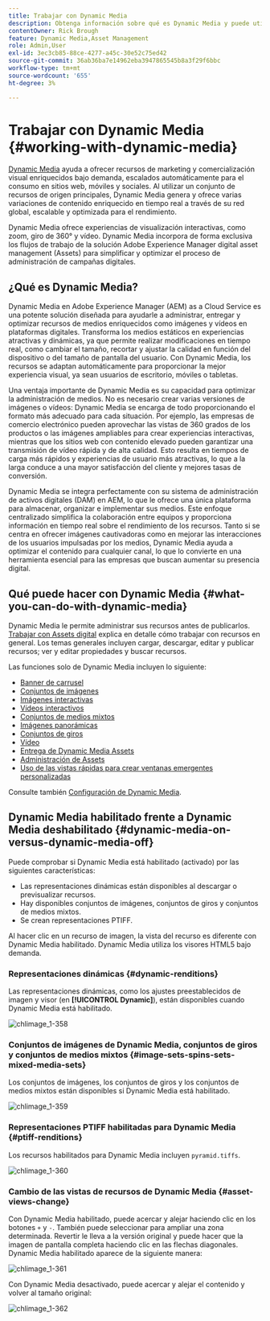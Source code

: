 ```yaml
---
title: Trabajar con Dynamic Media
description: Obtenga información sobre qué es Dynamic Media y puede utilizarlo para entregar recursos para su consumo en sitios web, móviles y sociales.
contentOwner: Rick Brough
feature: Dynamic Media,Asset Management
role: Admin,User
exl-id: 3ec3cb85-88ce-4277-a45c-30e52c75ed42
source-git-commit: 36ab36ba7e14962eba3947865545b8a3f29f6bbc
workflow-type: tm+mt
source-wordcount: '655'
ht-degree: 3%

---
```


# Trabajar con Dynamic Media {#working-with-dynamic-media}

[Dynamic Media](https://business.adobe.com/products/experience-manager/assets/dynamic-media.html) ayuda a ofrecer recursos de marketing y comercialización visual enriquecidos bajo demanda, escalados automáticamente para el consumo en sitios web, móviles y sociales. Al utilizar un conjunto de recursos de origen principales, Dynamic Media genera y ofrece varias variaciones de contenido enriquecido en tiempo real a través de su red global, escalable y optimizada para el rendimiento.

Dynamic Media ofrece experiencias de visualización interactivas, como zoom, giro de 360° y vídeo. Dynamic Media incorpora de forma exclusiva los flujos de trabajo de la solución Adobe Experience Manager digital asset management (Assets) para simplificar y optimizar el proceso de administración de campañas digitales.

<!-- >[!NOTE]
>
>A Community article is available on [Working with Adobe Experience Manager and Dynamic Media](https://helpx.adobe.com/experience-manager/using/aem_dynamic_media.html). -->

## ¿Qué es Dynamic Media?

Dynamic Media en Adobe Experience Manager (AEM) as a Cloud Service es una potente solución diseñada para ayudarle a administrar, entregar y optimizar recursos de medios enriquecidos como imágenes y vídeos en plataformas digitales. Transforma los medios estáticos en experiencias atractivas y dinámicas, ya que permite realizar modificaciones en tiempo real, como cambiar el tamaño, recortar y ajustar la calidad en función del dispositivo o del tamaño de pantalla del usuario. Con Dynamic Media, los recursos se adaptan automáticamente para proporcionar la mejor experiencia visual, ya sean usuarios de escritorio, móviles o tabletas.

Una ventaja importante de Dynamic Media es su capacidad para optimizar la administración de medios. No es necesario crear varias versiones de imágenes o vídeos: Dynamic Media se encarga de todo proporcionando el formato más adecuado para cada situación. Por ejemplo, las empresas de comercio electrónico pueden aprovechar las vistas de 360 grados de los productos o las imágenes ampliables para crear experiencias interactivas, mientras que los sitios web con contenido elevado pueden garantizar una transmisión de vídeo rápida y de alta calidad. Esto resulta en tiempos de carga más rápidos y experiencias de usuario más atractivas, lo que a la larga conduce a una mayor satisfacción del cliente y mejores tasas de conversión.

Dynamic Media se integra perfectamente con su sistema de administración de activos digitales (DAM) en AEM, lo que le ofrece una única plataforma para almacenar, organizar e implementar sus medios. Este enfoque centralizado simplifica la colaboración entre equipos y proporciona información en tiempo real sobre el rendimiento de los recursos. Tanto si se centra en ofrecer imágenes cautivadoras como en mejorar las interacciones de los usuarios impulsadas por los medios, Dynamic Media ayuda a optimizar el contenido para cualquier canal, lo que lo convierte en una herramienta esencial para las empresas que buscan aumentar su presencia digital.

## Qué puede hacer con Dynamic Media {#what-you-can-do-with-dynamic-media}

Dynamic Media le permite administrar sus recursos antes de publicarlos. [Trabajar con Assets digital](/help/assets/manage-digital-assets.md) explica en detalle cómo trabajar con recursos en general. Los temas generales incluyen cargar, descargar, editar y publicar recursos; ver y editar propiedades y buscar recursos.

Las funciones solo de Dynamic Media incluyen lo siguiente:

* [Banner de carrusel](carousel-banners.md)
* [Conjuntos de imágenes](image-sets.md)
* [Imágenes interactivas](interactive-images.md)
* [Vídeos interactivos](interactive-videos.md)
* [Conjuntos de medios mixtos](mixed-media-sets.md)
* [Imágenes panorámicas](panoramic-images.md)
* [Conjuntos de giros](spin-sets.md)
* [Vídeo](video.md)
* [Entrega de Dynamic Media Assets](delivering-dynamic-media-assets.md)
* [Administración de Assets](managing-assets.md)
* [Uso de las vistas rápidas para crear ventanas emergentes personalizadas](custom-pop-ups.md)

Consulte también [Configuración de Dynamic Media](administering-dynamic-media.md).

<!-- 

OBSOLETE UNTIL INTEGRATING SCENE7 TOPIC GETS A MAJOR UPDATE
>[!NOTE]
>
>To understand the differences between using Dynamic Media and integrating Dynamic Media Classic with AEM, see [Dynamic Media Classic integration versus Dynamic Media](/help/sites-cloud/administering/integrating-scene7.md#aem-scene-integration-versus-dynamic-media).

-->

## Dynamic Media habilitado frente a Dynamic Media deshabilitado {#dynamic-media-on-versus-dynamic-media-off}

Puede comprobar si Dynamic Media está habilitado (activado) por las siguientes características:

* Las representaciones dinámicas están disponibles al descargar o previsualizar recursos.
* Hay disponibles conjuntos de imágenes, conjuntos de giros y conjuntos de medios mixtos.
* Se crean representaciones PTIFF.

Al hacer clic en un recurso de imagen, la vista del recurso es diferente con Dynamic Media habilitado. Dynamic Media utiliza los visores HTML5 bajo demanda.

### Representaciones dinámicas {#dynamic-renditions}

Las representaciones dinámicas, como los ajustes preestablecidos de imagen y visor (en **[!UICONTROL Dynamic]**), están disponibles cuando Dynamic Media está habilitado.

![chlimage_1-358](assets/chlimage_1-358.png)

### Conjuntos de imágenes de Dynamic Media, conjuntos de giros y conjuntos de medios mixtos {#image-sets-spins-sets-mixed-media-sets}

Los conjuntos de imágenes, los conjuntos de giros y los conjuntos de medios mixtos están disponibles si Dynamic Media está habilitado.

![chlimage_1-359](assets/chlimage_1-359.png)

### Representaciones PTIFF habilitadas para Dynamic Media {#ptiff-renditions}

Los recursos habilitados para Dynamic Media incluyen `pyramid.tiffs`.

![chlimage_1-360](assets/chlimage_1-360.png)

### Cambio de las vistas de recursos de Dynamic Media {#asset-views-change}

Con Dynamic Media habilitado, puede acercar y alejar haciendo clic en los botones `+` y `-`. También puede seleccionar para ampliar una zona determinada. Revertir le lleva a la versión original y puede hacer que la imagen de pantalla completa haciendo clic en las flechas diagonales. Dynamic Media habilitado aparece de la siguiente manera:

![chlimage_1-361](assets/chlimage_1-361.png)

Con Dynamic Media desactivado, puede acercar y alejar el contenido y volver al tamaño original:

![chlimage_1-362](assets/chlimage_1-362.png)
